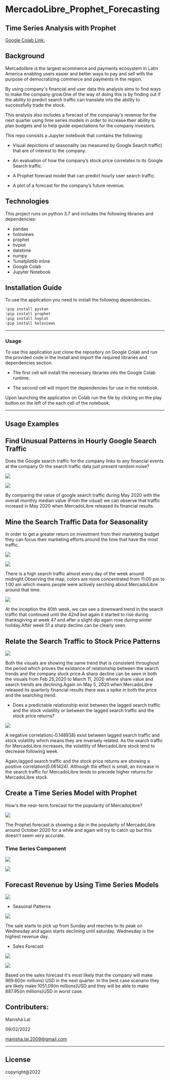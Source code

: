 # MercadoLibre_Prophet_Forecasting

 ## Time Series Analysis with Prophet 

 [Google Colab Link:](https://colab.research.google.com/drive/1xrpO8yQ1zFtqpl-zdBxbOcF2cCPCOZLj?usp=sharing)

Background
---

Mercadolibre is the largest ecommerce and payments ecosystem in Latin America enabling users easier and better ways to pay and sell with the purpose of democratizing commerce and payments in the region.

By using company's financial and user data this analysis aims to find ways to make the company grow.One of the way of doing this is by finding out if the ability to predict search traffic can translate into the ability to successfully trade the stock.

This analysis also includes a forecast of the companay's revenue for the next quarter using time series models in order to increase their ability to plan budgets and to help guide expectations for the company investors.

This repo consists a Jupyter notebook that contains the following:

* Visual depictions of seasonality (as measured by Google Search traffic) that are of interest to the company.

* An evaluation of how the company’s stock price correlates to its Google Search traffic.

* A Prophet forecast model that can predict hourly user search traffic.

* A plot of a forecast for the company’s future revenue.

## Technologies
This project runs on python 3.7 and includes the following libraries and dependencies:

* pandas 
* holoviews 
* prophet 
* hvplot
* datetime 
* numpy 
* %matplotlib inline
* Google Colab
* Jupyter Notebook

## Installation Guide

To use the application you need to install the following dependencies.

```python
!pip install pystan
!pip install prophet
!pip install hvplot
!pip install holoviews

``` 
---

### Usage

To use this application just clone the repository on Google Colab and run the provided code in the Install and import the required libraries and dependencies section.

* The first cell will install the necessary libraries into the Google Colab runtime.

* The second cell will import the dependencies for use in the notebook.

Upon launching the application  on Colab  run the file by clicking on the play button on the left of the each cell of the notebook. 

---

## Usage Examples

## Find Unusual Patterns in Hourly Google Search Traffic

  Does the Google search traffic for the company links to any financial events at the company Or the search traffic data just present random noise?

![](Resources/search_trend_may_2020.png)

![](Resources/Traffic_comp.png)

By comparing the value of google search traffic during May 2020 with the overall monthly median value (From the visual) we can observe that traffic increasd in May 2020 when MercadoLibre released its financial results.

## Mine the Search Traffic Data for Seasonality

In order to get a greater return on investment from their marketing budget they can focus their marketing efforts around the time that have the most traffic.

![](Resources/day_search_traffic.png)

![](Resources/Hourly_search_traffic.png)

There is a high search traffic almost every day of the week around midnight.Observing the map, colors are more concentrated from 11:00 pm to 1:00 am which means people were actively serching about MercadoLibre around that time.

![](Resources/weely_search_traffic.png)

At the inception the 40th week, we can see a downward trend in the search traffic that continued until the 42nd but again it started to rise during thanksgiving at week 47 and after a slight dip again rose during winter holiday.After week 51 a sharp decline can be clearly seen.

## Relate the Search Traffic to Stock Price Patterns


![](Resources/close_and_search_trend.png)

Both the visuals are showing the same trend that is consistent throughout the period which proves the existance of relationship between the search trends and the company stock price.A sharp decline can be seen in both the visuals from Feb 25,2020 to March 11, 2020 where share value and search trends are declining.Again on May 5, 2020 when MercadoLibre released its quarterly financial results there was a spike in both the price and the searching trend.

* Does a predictable relationship exist between the lagged search traffic and the stock volatility or between the lagged search traffic and the stock price returns?

![](Resources/correlatin.png)

A negative correlation(-0.148938) exist between lagged search traffic and stock volatility which means they are inversely related. As the search traffic for MercadoLibre increases, the volatility of MercadoLibre stock tend to decrease following week.

Again,lagged search traffic and the stock price returns are showing a positive correlation(0.061424). Although the effect is small, an increase in the search traffic for MercadoLibre tends to precede higher returns for MercadoLibre stock.

##  Create a Time Series Model with Prophet

How's the near-term forecast for the popularity of MercadoLibre?

![](Resources/prophet_forecast.png)



The Prophet forecast is showing a dip in the popularity of MercadoLibre around October 2020 for a while and again will try to catch up but this doesn't seem very accurate.

### Time Series Component ###

![](Resources/trend_forecast.png)

![](Resources/seasonality.png)

## Forecast Revenue by Using Time Series Models

![](Resources/sales.png)

* Seasonal Patterns

![](Resources/sales_trend.png)

The sale starts to pick up from Sunday and reaches to its peak on Wednesday and again starts declining until saturday. Wednesday is the highest revenue day.

* Sales Forecast

![](Resources/sales_forecast.png)

![](Resources/mercado_sales_forecast.png)

Based on the sales forecast it's most likely that the company will make 969.60(in millions) USD in the next quarter. In the best case scenario they are likely make 1051.09(in millions)USD and they will be able to make 887.95(in millions)USD in worst case.

## Contributers:

Manisha Lal

09/02/2022

manisha.lal.2009@gmail.com
___


## License

copyright@2022


